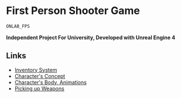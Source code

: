 # First Person Shooter Game
```markdown
ONLAB_FPS
```

**Independent Project For University, Developed with Unreal Engine 4**
## Links

- [Inventory System](https://www.youtube.com/watch?v=yxqSkFNAzE0)
- [Character's Concept](https://youtu.be/bQtbhWKsQKA)
- [Character's Body, Animations](https://www.youtube.com/watch?v=uqVOCsEEJ5E)
- [Picking up Weapons](https://www.youtube.com/watch?v=b6XBzGWoe0I&t)